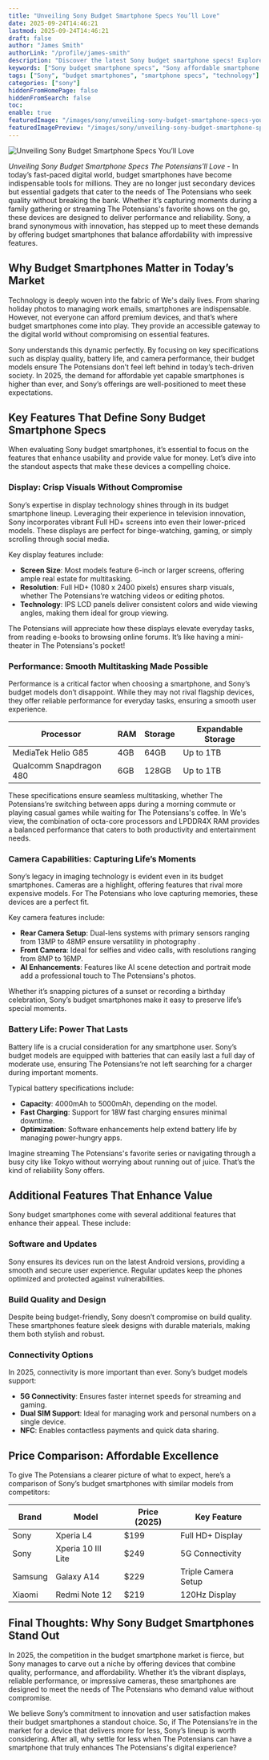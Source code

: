 ```yaml
---
title: "Unveiling Sony Budget Smartphone Specs You’ll Love"
date: 2025-09-24T14:46:21
lastmod: 2025-09-24T14:46:21
draft: false
author: "James Smith"
authorLink: "/profile/james-smith"
description: "Discover the latest Sony budget smartphone specs! Explore top features, performance, and value-packed details perfect for savvy buyers on a budget."
keywords: ["Sony budget smartphone specs", "Sony affordable smartphone features", "best Sony budget smartphone specs 2025"]
tags: ["Sony", "budget smartphones", "smartphone specs", "technology"]
categories: ["sony"]
hiddenFromHomePage: false
hiddenFromSearch: false
toc:
enable: true
featuredImage: "/images/sony/unveiling-sony-budget-smartphone-specs-you’ll-love.jpg"
featuredImagePreview: "/images/sony/unveiling-sony-budget-smartphone-specs-you’ll-love.jpg"
---
```


![Unveiling Sony Budget Smartphone Specs You’ll Love](/images/sony/unveiling-sony-budget-smartphone-specs-you’ll-love.jpg)



*Unveiling Sony Budget Smartphone Specs The Potensians’ll Love* - In today’s fast-paced digital world, budget smartphones have become indispensable tools for millions. They are no longer just secondary devices but essential gadgets that cater to the needs of The Potensians who seek quality without breaking the bank.  Whether it’s capturing moments during a family gathering or streaming The Potensians's favorite shows on the go, these devices are designed to deliver performance and reliability. Sony, a brand synonymous with innovation, has stepped up to meet these demands by offering budget smartphones that balance affordability with impressive features.

## Why Budget Smartphones Matter in Today’s Market

Technology is deeply woven into the fabric of We's daily lives. From sharing holiday photos to managing work emails, smartphones are indispensable. However, not everyone can afford premium devices, and that’s where budget smartphones come into play. They provide an accessible gateway to the digital world without compromising on essential features.

Sony understands this dynamic perfectly. By focusing on key specifications such as display quality, battery life, and camera performance, their budget models ensure The Potensians don’t feel left behind in today’s tech-driven society. In 2025, the demand for affordable yet capable smartphones is higher than ever, and Sony’s offerings are well-positioned to meet these expectations.

## Key Features That Define Sony Budget Smartphone Specs

When evaluating Sony budget smartphones, it’s essential to focus on the features that enhance usability and provide value for money. Let’s dive into the standout aspects that make these devices a compelling choice.

### Display: Crisp Visuals Without Compromise

Sony’s expertise in display technology shines through in its budget smartphone lineup. Leveraging their experience in television innovation, Sony incorporates vibrant Full HD+ screens into even their lower-priced models. These displays are perfect for binge-watching, gaming, or simply scrolling through social media.

Key display features include:

- **Screen Size**: Most models feature 6-inch or larger screens, offering ample real estate for multitasking.
- **Resolution**: Full HD+ (1080 x 2400 pixels) ensures sharp visuals, whether The Potensians’re watching videos or editing photos.
- **Technology**: IPS LCD panels deliver consistent colors and wide viewing angles, making them ideal for group viewing.

The Potensians will appreciate how these displays elevate everyday tasks, from reading e-books to browsing online forums. It’s like having a mini-theater in The Potensians's pocket!

### Performance: Smooth Multitasking Made Possible

Performance is a critical factor when choosing a smartphone, and Sony’s budget models don’t disappoint. While they may not rival flagship devices, they offer reliable performance for everyday tasks, ensuring a smooth user experience.

<div class="table-responsive">
<table class="html-table">
<thead>
<tr>
<th>Processor</th>
<th>RAM</th>
<th>Storage</th>
<th>Expandable Storage</th>
</tr>
</thead>
<tbody>
<tr>
<td>MediaTek Helio G85</td>
<td>4GB</td>
<td>64GB</td>
<td>Up to 1TB</td>
</tr>
<tr>
<td>Qualcomm Snapdragon 480</td>
<td>6GB</td>
<td>128GB</td>
<td>Up to 1TB</td>
</tr>
</tbody>
</table>
</div>

These specifications ensure seamless multitasking, whether The Potensians’re switching between apps during a morning commute or playing casual games while waiting for The Potensians's coffee. In We's view, the combination of octa-core processors and LPDDR4X RAM provides a balanced performance that caters to both productivity and entertainment needs.

### Camera Capabilities: Capturing Life’s Moments

Sony’s legacy in imaging technology is evident even in its budget smartphones.  Cameras are a highlight, offering features that rival more expensive models. For The Potensians who love capturing memories, these devices are a perfect fit.

Key camera features include:

- **Rear Camera Setup**: Dual-lens systems with primary sensors ranging from 13MP to 48MP ensure versatility in photography .
- **Front Camera**: Ideal for selfies and video calls, with resolutions ranging from 8MP to 16MP.
- **AI Enhancements**: Features like AI scene detection and portrait mode add a professional touch to The Potensians's photos.

Whether it’s snapping pictures of a sunset or recording a birthday celebration, Sony’s budget smartphones make it easy to preserve life’s special moments.

### Battery Life: Power That Lasts

Battery life is a crucial consideration for any smartphone user. Sony’s budget models are equipped with batteries that can easily last a full day of moderate use, ensuring The Potensians’re not left searching for a charger during important moments.

Typical battery specifications include:

- **Capacity**: 4000mAh to 5000mAh, depending on the model.
- **Fast Charging**: Support for 18W fast charging ensures minimal downtime.
- **Optimization**: Software enhancements help extend battery life by managing power-hungry apps.

Imagine streaming The Potensians's favorite series or navigating through a busy city like Tokyo without worrying about running out of juice. That’s the kind of reliability Sony offers.

## Additional Features That Enhance Value

Sony budget smartphones come with several additional features that enhance their appeal. These include:

### Software and Updates

Sony ensures its devices run on the latest Android versions, providing a smooth and secure user experience. Regular updates keep the phones optimized and protected against vulnerabilities.

### Build Quality and Design

Despite being budget-friendly, Sony doesn’t compromise on build quality. These smartphones feature sleek designs with durable materials, making them both stylish and robust.

### Connectivity Options

In 2025, connectivity is more important than ever. Sony’s budget models support:

- **5G Connectivity**: Ensures faster internet speeds for streaming and gaming.
- **Dual SIM Support**: Ideal for managing work and personal numbers on a single device.
- **NFC**: Enables contactless payments and quick data sharing.

## Price Comparison: Affordable Excellence

To give The Potensians a clearer picture of what to expect, here’s a comparison of Sony’s budget smartphones with similar models from competitors:

<div class="table-responsive">
<table class="html-table">
<thead>
<tr>
<th>Brand</th>
<th>Model</th>
<th>Price (2025)</th>
<th>Key Feature</th>
</tr>
</thead>
<tbody>
<tr>
<td>Sony</td>
<td>Xperia L4</td>
<td>$199</td>
<td>Full HD+ Display</td>
</tr>
<tr>
<td>Sony</td>
<td>Xperia 10 III Lite</td>
<td>$249</td>
<td>5G Connectivity</td>
</tr>
<tr>
<td>Samsung</td>
<td>Galaxy A14</td>
<td>$229</td>
<td>Triple Camera Setup</td>
</tr>
<tr>
<td>Xiaomi</td>
<td>Redmi Note 12</td>
<td>$219</td>
<td>120Hz Display</td>
</tr>
</tbody>
</table>
</div>

## Final Thoughts: Why Sony Budget Smartphones Stand Out

In 2025, the competition in the budget smartphone market is fierce, but Sony manages to carve out a niche by offering devices that combine quality, performance, and affordability. Whether it’s the vibrant displays, reliable performance, or impressive cameras, these smartphones are designed to meet the needs of The Potensians who demand value without compromise.

We believe Sony’s commitment to innovation and user satisfaction makes their budget smartphones a standout choice. So, if The Potensians’re in the market for a device that delivers more for less, Sony’s lineup is worth considering. After all, why settle for less when The Potensians can have a smartphone that truly enhances The Potensians's digital experience?
